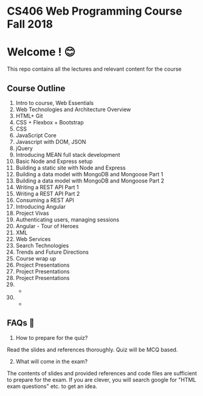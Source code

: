 # CS406 Web Programming Course Fall 2018

# Welcome ! :blush: 

This repo contains all the lectures and relevant content for the course 
## Course Outline
1. Intro to course, Web Essentials
2. Web Technologies and Architecture Overview
3. HTML+ Git
4. CSS + Flexbox + Bootstrap
5. CSS 
6. JavaScript Core
7. Javascript with DOM, JSON
8. jQuery
9. Introducing MEAN full stack development
10. Basic Node and Express setup
11. Building a static site with Node and Express
12. Building a data model with MongoDB and Mongoose Part 1
13. Building a data model with MongoDB and Mongoose Part 2
14. Writing a REST API Part 1
15. Writing a REST API Part 2
16. Consuming a REST API
17. Introducing Angular
18. Project Vivas
19. Authenticating users, managing sessions
20. Angular - Tour of Heroes
21. XML
22. Web Services
23. Search Technologies
24. Trends and Future Directions
25. Course wrap up
26. Project Presentations
27. Project Presentations
28. Project Presentations
29. -
30. -


## FAQs :gem:

1. How to prepare for the quiz?

Read the slides and references thoroughly. Quiz will be MCQ based.

2. What will come in the exam?

The contents of slides and provided references and code files are sufficient to prepare for the exam. If you are clever, you will search google for "HTML exam questions" etc. to get an idea. 

